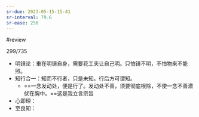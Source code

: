 ```yaml
---
sr-due: 2023-05-15-15-41
sr-interval: 79.6
sr-ease: 250
---
```


#review 

299/735
- 明镜论：重在明镜自身，需要花工夫让自己明。只怕镜不明，不怕物来不能照。
- 知行合一：知而不行者，只是未知。行后方可谓知。
	- ==一念发动处，便是行了。发动处不善，须要彻底根除，不使一念不善潜伏在胸中。==这是我立言宗旨
- 心即理：
- 至良知：